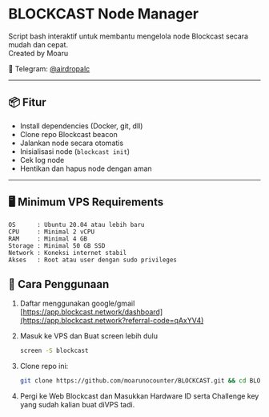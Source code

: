 # BLOCKCAST Node Manager

Script bash interaktif untuk membantu mengelola node Blockcast secara mudah dan cepat.  
Created by Moaru

📢 Telegram: [@airdropalc](https://t.me/airdropalc)

---

## 📦 Fitur

- Install dependencies (Docker, git, dll)
- Clone repo Blockcast beacon
- Jalankan node secara otomatis
- Inisialisasi node (`blockcast init`)
- Cek log node
- Hentikan dan hapus node dengan aman

---

## 🖥️ Minimum VPS Requirements
```
OS      : Ubuntu 20.04 atau lebih baru
CPU     : Minimal 2 vCPU
RAM     : Minimal 4 GB
Storage : Minimal 50 GB SSD
Network : Koneksi internet stabil
Akses   : Root atau user dengan sudo privileges
```

## 🚀 Cara Penggunaan

1. Daftar menggunakan google/gmail [https://app.blockcast.network/dashboard](https://app.blockcast.network?referral-code=qAxYV4)

2. Masuk ke VPS dan Buat screen lebih dulu
   ```bash
   screen -S blockcast
   ```

3. Clone repo ini:
   ```bash
   git clone https://github.com/moarunocounter/BLOCKCAST.git && cd BLOCKCAST && chmod +x blockcast.sh && ./blockcast.sh
   ```

4. Pergi ke Web Blockcast dan Masukkan Hardware ID serta Challenge key yang sudah kalian buat diVPS tadi.
